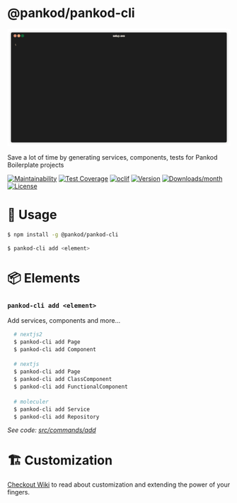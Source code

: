 @pankod/pankod-cli
==================

<p align="center">
  <img src="./cover.gif" />
</p>

Save a lot of time by generating services, components, tests for Pankod Boilerplate projects

[![Maintainability](https://api.codeclimate.com/v1/badges/2c2209c30b0d428bab96/maintainability)](https://codeclimate.com/github/pankod/pankod-cli/maintainability)
[![Test Coverage](https://api.codeclimate.com/v1/badges/2c2209c30b0d428bab96/test_coverage)](https://codeclimate.com/github/pankod/pankod-cli/test_coverage)
[![oclif](https://img.shields.io/badge/cli-oclif-brightgreen.svg)](https://oclif.io)
[![Version](https://img.shields.io/npm/v/@pankod/pankod-cli.svg)](https://npmjs.org/package/@pankod/pankod-cli)
[![Downloads/month](https://img.shields.io/npm/dm/@pankod/pankod-cli.svg)](https://npmjs.org/package/@pankod/pankod-cli)
[![License](https://img.shields.io/npm/l/@pankod/pankod-cli.svg)](https://github.com/Pankod/pankod-cli/blob/master/package.json)

<!-- usage -->
# :cake: Usage

```sh
$ npm install -g @pankod/pankod-cli
```

```sh
$ pankod-cli add <element>
```
<!-- usagestop -->
<!-- commands -->
# :package: Elements

### `pankod-cli add <element>`

Add services, components and more...

```sh
  # nextjs2
  $ pankod-cli add Page
  $ pankod-cli add Component

  # nextjs
  $ pankod-cli add Page
  $ pankod-cli add ClassComponent
  $ pankod-cli add FunctionalComponent

  # moleculer  
  $ pankod-cli add Service
  $ pankod-cli add Repository
```

_See code: [src/commands/add](https://github.com/Pankod/pankod-cli/blob/v0.3.3/src/commands/add/index.ts)_
<!-- elementsstop -->
<!-- customization -->
# :building_construction: Customization

[Checkout Wiki](https://github.com/pankod/pankod-cli/wiki) to read about customization and extending the power of your fingers.
<!-- customization -->
